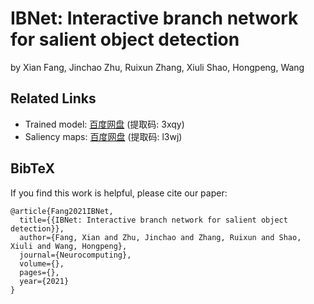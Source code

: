 # IBNet: Interactive branch network for salient object detection
by Xian Fang, Jinchao Zhu, Ruixun Zhang, Xiuli Shao, Hongpeng, Wang

## Related Links
- Trained model: [百度网盘](https://pan.baidu.com/s/17LAir9x67NLHaqV_ZVHRlQ) (提取码: 3xqy)
- Saliency maps: [百度网盘](https://pan.baidu.com/s/1yLBZPpwCnfTHtpDHKSu9OA) (提取码: l3wj)

## BibTeX
If you find this work is helpful, please cite our paper:
```text
@article{Fang2021IBNet,
  title={{IBNet: Interactive branch network for salient object detection}},
  author={Fang, Xian and Zhu, Jinchao and Zhang, Ruixun and Shao, Xiuli and Wang, Hongpeng},
  journal={Neurocomputing},
  volume={},
  pages={},
  year={2021}
}
```
